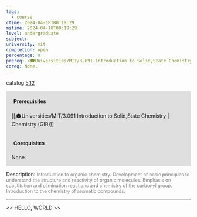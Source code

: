 ```yaml
---
tags:
  - course
ctime: 2024-04-18T00:19:29
mstime: 2024-04-18T00:19:29
level: undergraduate
subject: 
university: mit
completion: open
percentage: 0
prereq: <🎓Universities/MIT/3.091 Introduction to Solid,State Chemistry>
coreq: None.
---
```


catalog [5.12](http://student.mit.edu/catalog/m5a.html#5.12)

<span style="display: block; padding: 15px; background-color: rgb(100, 100, 100, 0.2);"><font id="m_prereq3235_0" style="display: block; font-family: Arial, sans-serif; font-weight: bold; padding: 5px">Prerequisites</font><br><span id="prereq3235_0">[[🎓Universities/MIT/3.091 Introduction to Solid,State Chemistry | Chemistry (GIR)]]</span></span>
<span style="display: block; padding: 15px; background-color: rgb(100, 100, 100, 0.2);"><font id="m_coreq3235_0" style="display: block; font-family: Arial, sans-serif; font-weight: bold; padding: 5px">Corequisites</font><br><span id="coreq3235_0">None.</span></span>

<font style="">Description:</font>
<font style="color: grey; font-size: 0.8rem;">Introduction to organic chemistry. Development of basic principles to understand the structure and reactivity of organic molecules. Emphasis on substitution and elimination reactions and chemistry of the carbonyl group. Introduction to the chemistry of aromatic compounds.</font>



---

<< HELLO, WORLD >>
